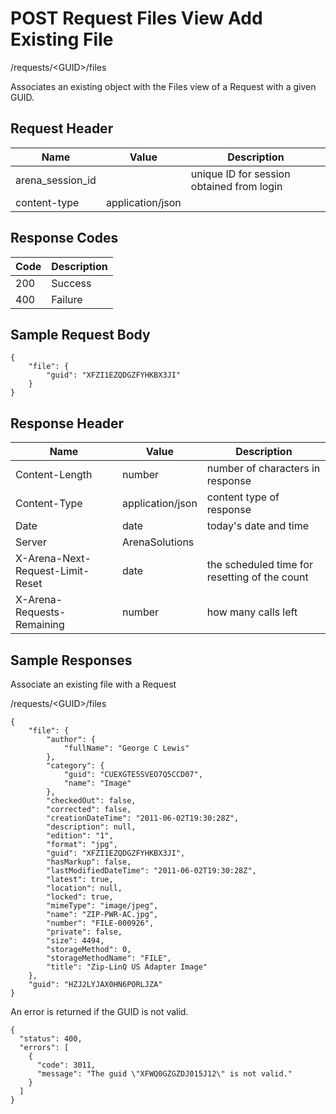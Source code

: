 # POST Request Files View Add Existing File


/requests/&lt;GUID&gt;/files

Associates an existing  object with the Files view of a  Request with a given GUID.

## Request Header

| Name | Value | Description |
|  --- |  --- |  --- | 
| arena_session_id |   | unique ID for session obtained from login |
| content\-type | application/json |   |

## Response Codes

| Code | Description |
|  --- |  --- | 
| 200 | Success |
| 400 | Failure |

## Sample Request Body


```
{
    "file": {
        "guid": "XFZI1EZQDGZFYHKBX3JI"
    }
}
```
## Response Header

| Name | Value | Description |
|  --- |  --- |  --- | 
| Content\-Length | number | number of characters in response |
| Content\-Type | application/json | content type of response |
| Date | date | today's date and time |
| Server | ArenaSolutions |   |
| X\-Arena\-Next\-Request\-Limit\-Reset  | date | the scheduled time for resetting of the count |
| X\-Arena\-Requests\-Remaining  | number | how many calls left |

## Sample Responses
Associate an existing file with a Request



/requests/&lt;GUID&gt;/files

```
{
    "file": {
        "author": {
            "fullName": "George C Lewis"
        },
        "category": {
            "guid": "CUEXGTE5SVEO7Q5CCD07",
            "name": "Image"
        },
        "checkedOut": false,
        "corrected": false,
        "creationDateTime": "2011-06-02T19:30:28Z",
        "description": null,
        "edition": "1",
        "format": "jpg",
        "guid": "XFZI1EZQDGZFYHKBX3JI",
        "hasMarkup": false,
        "lastModifiedDateTime": "2011-06-02T19:30:28Z",
        "latest": true,
        "location": null,
        "locked": true,
        "mimeType": "image/jpeg",
        "name": "ZIP-PWR-AC.jpg",
        "number": "FILE-000926",
        "private": false,
        "size": 4494,
        "storageMethod": 0,
        "storageMethodName": "FILE",
        "title": "Zip-LinQ US Adapter Image"
    },
    "guid": "HZJ2LYJAX0HN6PORLJZA"
}
```
An error is returned if the GUID is not valid.

```
{
  "status": 400,
  "errors": [
    {
      "code": 3011,
      "message": "The guid \"XFWQ0GZGZDJ015J12\" is not valid."
    }
  ]
}
```
